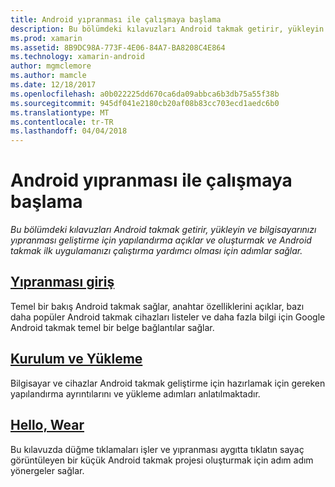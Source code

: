 ```yaml
---
title: Android yıpranması ile çalışmaya başlama
description: Bu bölümdeki kılavuzları Android takmak getirir, yükleyin ve bilgisayarınızı yıpranması geliştirme için yapılandırma açıklar ve oluşturmak ve Android takmak ilk uygulamanızı çalıştırma yardımcı olması için adımlar sağlar.
ms.prod: xamarin
ms.assetid: 8B9DC98A-773F-4E06-84A7-BA8208C4E864
ms.technology: xamarin-android
author: mgmclemore
ms.author: mamcle
ms.date: 12/18/2017
ms.openlocfilehash: a0b022225dd670ca6da09abbca6b3db75a55f38b
ms.sourcegitcommit: 945df041e2180cb20af08b83cc703ecd1aedc6b0
ms.translationtype: MT
ms.contentlocale: tr-TR
ms.lasthandoff: 04/04/2018
---
```

# <a name="getting-started-with-android-wear"></a>Android yıpranması ile çalışmaya başlama

_Bu bölümdeki kılavuzları Android takmak getirir, yükleyin ve bilgisayarınızı yıpranması geliştirme için yapılandırma açıklar ve oluşturmak ve Android takmak ilk uygulamanızı çalıştırma yardımcı olması için adımlar sağlar._

## <a name="introduction-to-wearandroidwearget-startedintro-to-wearmd"></a>[Yıpranması giriş](~/android/wear/get-started/intro-to-wear.md)

Temel bir bakış Android takmak sağlar, anahtar özelliklerini açıklar, bazı daha popüler Android takmak cihazları listeler ve daha fazla bilgi için Google Android takmak temel bir belge bağlantılar sağlar.

## <a name="setup--installationandroidwearget-startedinstallationmd"></a>[Kurulum ve Yükleme](~/android/wear/get-started/installation.md)

Bilgisayar ve cihazlar Android takmak geliştirme için hazırlamak için gereken yapılandırma ayrıntılarını ve yükleme adımları anlatılmaktadır.

## <a name="hello-wearandroidwearget-startedhello-wearmd"></a>[Hello, Wear](~/android/wear/get-started/hello-wear.md)

Bu kılavuzda düğme tıklamaları işler ve yıpranması aygıtta tıklatın sayaç görüntüleyen bir küçük Android takmak projesi oluşturmak için adım adım yönergeler sağlar.
